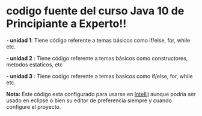 # codigo fuente del curso Java 10 de Principiante a Experto!!

 **- unidad 1**: Tiene código referente a temas básicos como if/else, for, while etc.
 
 **- unidad 2**  : Tiene código referente a temas básicos como constructores, metodos estaticos, etc
 
 **- unidad 3** : Tiene codigo referente a temas basicos como if/else, for, while etc.
 
 
 


**Nota:** Este código esta configurado para usarse en [Intellij](https://www.jetbrains.com/idea/download/index.html#section=windows) aunque podría ser usado en eclipse o bien su editor de preferencia siempre y cuando configure el proyecto.
